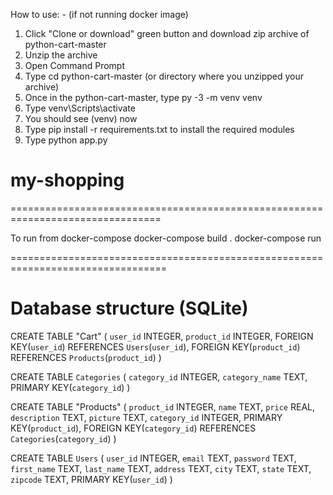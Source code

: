 How to use: - (if not running docker image)

1. Click "Clone or download" green button and download zip archive of python-cart-master
2. Unzip the archive
3. Open Command Prompt
4. Type cd python-cart-master (or directory where you unzipped your archive)
5. Once in the python-cart-master, type py -3 -m venv venv
6. Type venv\Scripts\activate
7. You should see (venv) now
8. Type pip install -r requirements.txt to install the required modules
9. Type python app.py
# my-shopping
================================================================================

To run from docker-compose
docker-compose build .
docker-compose run

=================================================================================

# Database structure (SQLite)
CREATE TABLE "Cart" (
	`user_id`	INTEGER,
	`product_id`	INTEGER,
	FOREIGN KEY(`user_id`) REFERENCES `Users`(`user_id`),
	FOREIGN KEY(`product_id`) REFERENCES `Products`(`product_id`)
)

CREATE TABLE `Categories` (
	`category_id`	INTEGER,
	`category_name`	TEXT,
	PRIMARY KEY(`category_id`)
)

CREATE TABLE "Products" (
	`product_id`	INTEGER,
	`name`	TEXT,
	`price`	REAL,
	`description`	TEXT,
	`picture`	TEXT,
	`category_id`	INTEGER,
	PRIMARY KEY(`product_id`),
	FOREIGN KEY(`category_id`) REFERENCES `Categories`(`category_id`)
)

CREATE TABLE `Users` (
	`user_id`	INTEGER,
	`email`	TEXT,
	`password`	TEXT,
	`first_name`	TEXT,
	`last_name`	TEXT,
	`address`	TEXT,
	`city`	TEXT,
	`state`	TEXT,
	`zipcode`	TEXT,
	PRIMARY KEY(`user_id`)
)

